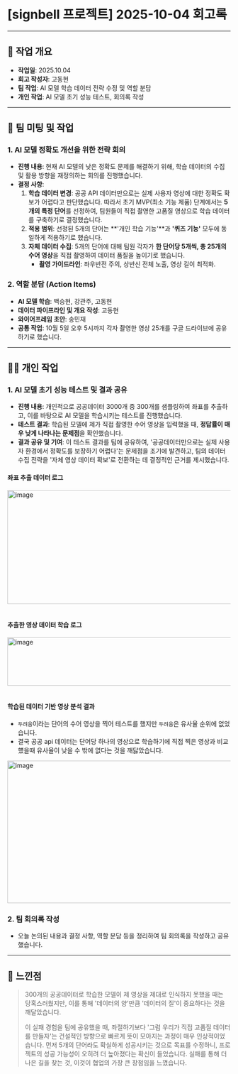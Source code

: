 

# [signbell 프로젝트] 2025-10-04 회고록

---

## 📝 작업 개요

* **작업일**: 2025.10.04
* **회고 작성자**: 고동현
* **팀 작업**: AI 모델 학습 데이터 전략 수정 및 역할 분담
* **개인 작업**: AI 모델 초기 성능 테스트, 회의록 작성

---

## 👥 팀 미팅 및 작업

### 1. AI 모델 정확도 개선을 위한 전략 회의

* **진행 내용**: 현재 AI 모델의 낮은 정확도 문제를 해결하기 위해, 학습 데이터의 수집 및 활용 방향을 재정의하는 회의를 진행했습니다.
* **결정 사항**:
    1.  **학습 데이터 변경**: 공공 API 데이터만으로는 실제 사용자 영상에 대한 정확도 확보가 어렵다고 판단했습니다. 따라서 초기 MVP(최소 기능 제품) 단계에서는 **5개의 특정 단어**를 선정하여, 팀원들이 직접 촬영한 고품질 영상으로 학습 데이터를 구축하기로 결정했습니다.
    2.  **적용 범위**: 선정된 5개의 단어는 **'개인 학습 기능'**과 **'퀴즈 기능'** 모두에 동일하게 적용하기로 했습니다.
    3.  **자체 데이터 수집**: 5개의 단어에 대해 팀원 각자가 **한 단어당 5개씩, 총 25개의 수어 영상**을 직접 촬영하여 데이터 품질을 높이기로 했습니다.
        * **촬영 가이드라인**: 좌우반전 주의, 상반신 전체 노출, 영상 길이 최적화.

### 2. 역할 분담 (Action Items)

* **AI 모델 학습**: 백승현, 강관주, 고동현
* **데이터 파이프라인 및 개요 작성**: 고동현
* **와이어프레임 초안**: 송민재
* **공통 작업**: 10월 5일 오후 5시까지 각자 촬영한 영상 25개를 구글 드라이브에 공유하기로 했습니다.

---

## 👨‍💻 개인 작업

### 1. AI 모델 초기 성능 테스트 및 결과 공유

* **진행 내용**: 개인적으로 공공데이터 3000개 중 300개를 샘플링하여 좌표를 추출하고, 이를 바탕으로 AI 모델을 학습시키는 테스트를 진행했습니다.
* **테스트 결과**: 학습된 모델에 제가 직접 촬영한 수어 영상을 입력했을 때, **정답률이 매우 낮게 나타나는 문제점**을 확인했습니다.
* **결과 공유 및 기여**: 이 테스트 결과를 팀에 공유하여, '공공데이터만으로는 실제 사용자 환경에서 정확도를 보장하기 어렵다'는 문제점을 조기에 발견하고, 팀의 데이터 수집 전략을 '자체 영상 데이터 확보'로 전환하는 데 결정적인 근거를 제시했습니다.

####  좌표 추출 데이터 로그
<img width="528" height="257" alt="image" src="https://github.com/user-attachments/assets/e350ae4c-d916-4ff9-8aa5-56a659e06cdc" />


<br>
<br>

####  추출한 영상 데이터 학습 로그

<img width="826" height="109" alt="image" src="https://github.com/user-attachments/assets/180d2060-f56f-41a5-b210-11618bee4611" />



<br>
<br>



####  학습된 데이터 기반 영상 분석 결과
- `두려움`이라는 단어의 수어 영상을 찍어 테스트를 했지만 `두려움`은 유사율 순위에 없었습니다.
- 결국 공공 api 데이터는 단어당 하나의 영상으로 학습하기에 직접 찍은 영상과 비교헀을때 유사율이 낮을 수 밖에 없다는 것을 깨닳았습니다.

<img width="747" height="321" alt="image" src="https://github.com/user-attachments/assets/a2c6f668-c13e-47c6-b3e8-d1cdbb3be7ef" />






### 2. 팀 회의록 작성

* 오늘 논의된 내용과 결정 사항, 역할 분담 등을 정리하여 팀 회의록을 작성하고 공유했습니다.

---

## 🤔 느낀점

> 300개의 공공데이터로 학습한 모델이 제 영상을 제대로 인식하지 못했을 때는 당혹스러웠지만, 이를 통해 '데이터의 양'만큼 '데이터의 질'이 중요하다는 것을 깨달았습니다.
>
> 이 실패 경험을 팀에 공유했을 때, 좌절하기보다 '그럼 우리가 직접 고품질 데이터를 만들자'는 건설적인 방향으로 빠르게 뜻이 모아지는 과정이 매우 인상적이었습니다. 먼저 5개의 단어라도 확실하게 성공시키는 것으로 목표를 수정하니, 프로젝트의 성공 가능성이 오히려 더 높아졌다는 확신이 들었습니다. 실패를 통해 더 나은 길을 찾는 것, 이것이 협업의 가장 큰 장점임을 느꼈습니다.
